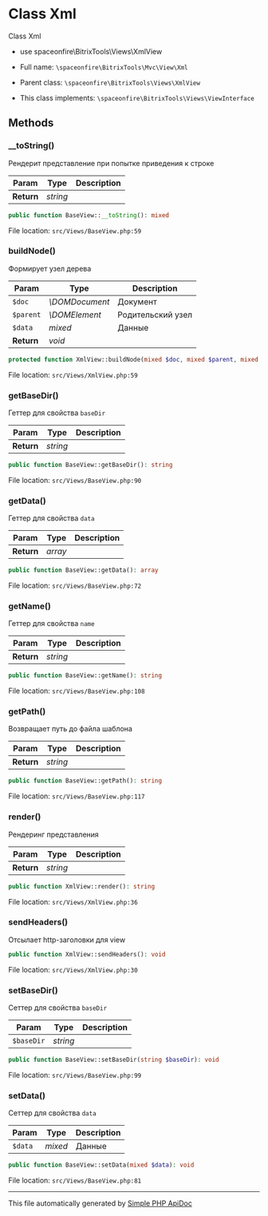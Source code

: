 # Class Xml

Class Xml

-   use spaceonfire\BitrixTools\Views\XmlView

-   Full name: `\spaceonfire\BitrixTools\Mvc\View\Xml`
-   Parent class: `\spaceonfire\BitrixTools\Views\XmlView`
-   This class implements: `\spaceonfire\BitrixTools\Views\ViewInterface`

## Methods

### \_\_toString()

Рендерит представление при попытке приведения к строке

| Param      | Type     | Description |
| ---------- | -------- | ----------- |
| **Return** | _string_ |             |

```php
public function BaseView::__toString(): mixed
```

File location: `src/Views/BaseView.php:59`

### buildNode()

Формирует узел дерева

| Param      | Type           | Description       |
| ---------- | -------------- | ----------------- |
| `$doc`     | _\DOMDocument_ | Документ          |
| `$parent`  | _\DOMElement_  | Родительский узел |
| `$data`    | _mixed_        | Данные            |
| **Return** | _void_         |                   |

```php
protected function XmlView::buildNode(mixed $doc, mixed $parent, mixed $data): void
```

File location: `src/Views/XmlView.php:59`

### getBaseDir()

Геттер для свойства `baseDir`

| Param      | Type     | Description |
| ---------- | -------- | ----------- |
| **Return** | _string_ |             |

```php
public function BaseView::getBaseDir(): string
```

File location: `src/Views/BaseView.php:90`

### getData()

Геттер для свойства `data`

| Param      | Type    | Description |
| ---------- | ------- | ----------- |
| **Return** | _array_ |             |

```php
public function BaseView::getData(): array
```

File location: `src/Views/BaseView.php:72`

### getName()

Геттер для свойства `name`

| Param      | Type     | Description |
| ---------- | -------- | ----------- |
| **Return** | _string_ |             |

```php
public function BaseView::getName(): string
```

File location: `src/Views/BaseView.php:108`

### getPath()

Возвращает путь до файла шаблона

| Param      | Type     | Description |
| ---------- | -------- | ----------- |
| **Return** | _string_ |             |

```php
public function BaseView::getPath(): string
```

File location: `src/Views/BaseView.php:117`

### render()

Рендеринг представления

| Param      | Type     | Description |
| ---------- | -------- | ----------- |
| **Return** | _string_ |             |

```php
public function XmlView::render(): string
```

File location: `src/Views/XmlView.php:36`

### sendHeaders()

Отсылает http-заголовки для view

```php
public function XmlView::sendHeaders(): void
```

File location: `src/Views/XmlView.php:30`

### setBaseDir()

Сеттер для свойства `baseDir`

| Param      | Type     | Description |
| ---------- | -------- | ----------- |
| `$baseDir` | _string_ |             |

```php
public function BaseView::setBaseDir(string $baseDir): void
```

File location: `src/Views/BaseView.php:99`

### setData()

Сеттер для свойства `data`

| Param   | Type    | Description |
| ------- | ------- | ----------- |
| `$data` | _mixed_ | Данные      |

```php
public function BaseView::setData(mixed $data): void
```

File location: `src/Views/BaseView.php:81`

---

This file automatically generated by [Simple PHP ApiDoc](https://github.com/spaceonfire/simple-php-apidoc)
